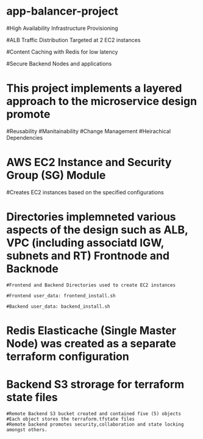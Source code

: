 # app-balancer-project
   
   #High Availability Infrastructure Provisioning
   
   #ALB Traffic Distribution Targeted at 2 EC2 instances
   
   #Content Caching with Redis for low latency
   
   #Secure Backend Nodes and applications 

# This project implements a layered approach to the microservice design promote
    
   #Reusability
   #Manitainability
   #Change Management
   #Heirachical Dependencies

# AWS EC2 Instance and Security Group (SG) Module
  #Creates EC2 instances based on the specified configurations

# Directories implemneted various aspects of the design such as ALB, VPC (including associatd IGW, subnets and RT) Frontnode and Backnode 

    #Frontend and Backend Directories used to create EC2 instances
    
    #Frontend user_data: frontend_install.sh
    
    #Backend user_data: backend_install.sh

# Redis Elasticache (Single Master Node) was created as a separate terraform configuration

# Backend S3 strorage for terraform state files

    #Remote Backend S3 bucket created and contained five (5) objects
    #Each object stores the terraform.tfstate files 
    #Remote backend promotes security,collaboration and state locking amongst others. 



  


